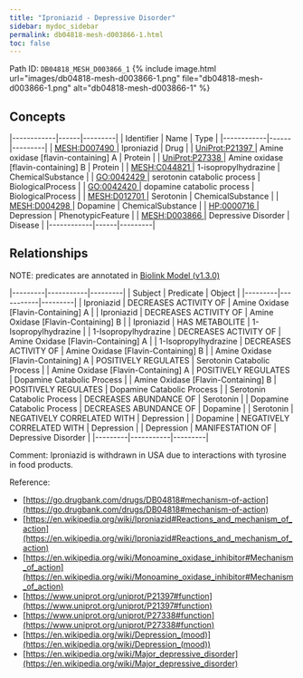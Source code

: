```yaml
---
title: "Iproniazid - Depressive Disorder"
sidebar: mydoc_sidebar
permalink: db04818-mesh-d003866-1.html
toc: false 
---
```



Path ID: `DB04818_MESH_D003866_1`
{% include image.html url="images/db04818-mesh-d003866-1.png" file="db04818-mesh-d003866-1.png" alt="db04818-mesh-d003866-1" %}

## Concepts

|------------|------|---------|
| Identifier | Name | Type    |
|------------|------|---------|
| <a href="https://identifiers.org/MESH:D007490">MESH:D007490 </a> | Iproniazid | Drug |
| <a href="https://identifiers.org/UniProt:P21397">UniProt:P21397 </a> | Amine oxidase [flavin-containing] A | Protein |
| <a href="https://identifiers.org/UniProt:P27338">UniProt:P27338 </a> | Amine oxidase [flavin-containing] B | Protein |
| <a href="https://identifiers.org/MESH:C044821">MESH:C044821 </a> | 1-isopropylhydrazine | ChemicalSubstance |
| <a href="https://identifiers.org/GO:0042429">GO:0042429 </a> | serotonin catabolic process | BiologicalProcess |
| <a href="https://identifiers.org/GO:0042420">GO:0042420 </a> | dopamine catabolic process | BiologicalProcess |
| <a href="https://identifiers.org/MESH:D012701">MESH:D012701 </a> | Serotonin | ChemicalSubstance |
| <a href="https://identifiers.org/MESH:D004298">MESH:D004298 </a> | Dopamine | ChemicalSubstance |
| <a href="https://identifiers.org/HP:0000716">HP:0000716 </a> | Depression | PhenotypicFeature |
| <a href="https://identifiers.org/MESH:D003866">MESH:D003866 </a> | Depressive Disorder | Disease |
|------------|------|---------|

## Relationships


NOTE: predicates are annotated in <a href="https://github.com/biolink/biolink-model/releases/tag/v1.3.0">Biolink Model (v1.3.0)</a>

|---------|-----------|---------|
| Subject | Predicate | Object  |
|---------|-----------|---------|
| Iproniazid | DECREASES ACTIVITY OF | Amine Oxidase [Flavin-Containing] A |
| Iproniazid | DECREASES ACTIVITY OF | Amine Oxidase [Flavin-Containing] B |
| Iproniazid | HAS METABOLITE | 1-Isopropylhydrazine |
| 1-Isopropylhydrazine | DECREASES ACTIVITY OF | Amine Oxidase [Flavin-Containing] A |
| 1-Isopropylhydrazine | DECREASES ACTIVITY OF | Amine Oxidase [Flavin-Containing] B |
| Amine Oxidase [Flavin-Containing] A | POSITIVELY REGULATES | Serotonin Catabolic Process |
| Amine Oxidase [Flavin-Containing] A | POSITIVELY REGULATES | Dopamine Catabolic Process |
| Amine Oxidase [Flavin-Containing] B | POSITIVELY REGULATES | Dopamine Catabolic Process |
| Serotonin Catabolic Process | DECREASES ABUNDANCE OF | Serotonin |
| Dopamine Catabolic Process | DECREASES ABUNDANCE OF | Dopamine |
| Serotonin | NEGATIVELY CORRELATED WITH | Depression |
| Dopamine | NEGATIVELY CORRELATED WITH | Depression |
| Depression | MANIFESTATION OF | Depressive Disorder |
|---------|-----------|---------|

Comment: Iproniazid is withdrawn in USA due to interactions with tyrosine in food products.

Reference: 
  - [https://go.drugbank.com/drugs/DB04818#mechanism-of-action](https://go.drugbank.com/drugs/DB04818#mechanism-of-action)
  - [https://en.wikipedia.org/wiki/Iproniazid#Reactions_and_mechanism_of_action](https://en.wikipedia.org/wiki/Iproniazid#Reactions_and_mechanism_of_action)
  - [https://en.wikipedia.org/wiki/Monoamine_oxidase_inhibitor#Mechanism_of_action](https://en.wikipedia.org/wiki/Monoamine_oxidase_inhibitor#Mechanism_of_action)
  - [https://www.uniprot.org/uniprot/P21397#function](https://www.uniprot.org/uniprot/P21397#function)
  - [https://www.uniprot.org/uniprot/P27338#function](https://www.uniprot.org/uniprot/P27338#function)
  - [https://en.wikipedia.org/wiki/Depression_(mood)](https://en.wikipedia.org/wiki/Depression_(mood))
  - [https://en.wikipedia.org/wiki/Major_depressive_disorder](https://en.wikipedia.org/wiki/Major_depressive_disorder)

